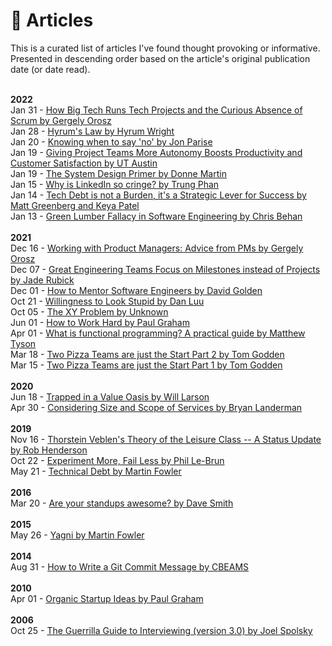 # 📄 Articles
This is a curated list of articles I've found thought provoking or informative. Presented in descending order based on the article's original publication date (or date read).

<br>
<b>2022</b>
<br>
Jan 31 - <a href="https://blog.pragmaticengineer.com/project-management-at-big-tech/">How Big Tech Runs Tech Projects and the Curious Absence of Scrum by Gergely Orosz</a>
<br>
Jan 28 - <a href="https://www.hyrumslaw.com/">Hyrum's Law by Hyrum Wright</a>
<br>
Jan 20 - <a href="https://github.com/readme/guides/decision-framework">Knowing when to say 'no' by Jon Parise</a>
<br>
Jan 19 - <a href="https://news.utexas.edu/2022/01/19/giving-project-teams-more-autonomy-boosts-productivity-and-customer-satisfaction/">Giving Project Teams More Autonomy Boosts Productivity and Customer Satisfaction by UT Austin</a>
<br>
Jan 19 - <a href="https://github.com/donnemartin/system-design-primer">The System Design Primer by Donne Martin</a>
<br>
Jan 15 - <a href="https://trungphan.substack.com/p/why-is-linkedin-so-cringe">Why is LinkedIn so cringe? by Trung Phan</a>
<br>
Jan 14 - <a href="https://www.reforge.com/blog/managing-tech-debt">Tech Debt is not a Burden, it's a Strategic Lever for Success by Matt Greenberg and Keya Patel</a>
<br>
Jan 13 - <a href="https://www.chrisbehan.ca/posts/green-lumber-fallacy-in-software">Green Lumber Fallacy in Software Engineering by Chris Behan</a>
<br>

<br>
<b>2021</b>
<br>
Dec 16 - <a href="https://newsletter.pragmaticengineer.com/p/working-with-product-managers-advice-from-pms">Working with Product Managers: Advice from PMs by Gergely Orosz</a>
<br>
Dec 07 - <a href="https://www.rubick.com/milestones-not-projects/">Great Engineering Teams Focus on Milestones instead of Projects by Jade Rubick</a>
<br>
Dec 01 - <a href="https://xdg.me/mentor-engineers/">How to Mentor Software Engineers by David Golden</a>
<br>
Oct 21 - <a href="https://danluu.com/look-stupid/">Willingness to Look Stupid by Dan Luu</a>
<br>
Oct 05 - <a href="https://xyproblem.info/">The XY Problem by Unknown</a>
<br>
Jun 01 - <a href="http://www.paulgraham.com/hwh.html">How to Work Hard by Paul Graham</a>
<br>
Apr 01 - <a href="https://www.infoworld.com/article/3613715/what-is-functional-programming-a-practical-guide.html">What is functional programming? A practical guide by Matthew Tyson</a>
<br>
Mar 18 - <a href="https://aws.amazon.com/blogs/enterprise-strategy/two-pizza-teams-are-just-the-start-accountability-and-empowerment-are-key-to-high-performing-agile-organizations-part-2/">Two Pizza Teams are just the Start Part 2 by Tom Godden</a>
<br>
Mar 15 - <a href="https://aws.amazon.com/blogs/enterprise-strategy/two-pizza-teams-are-just-the-start-accountability-and-empowerment-are-key-to-high-performing-agile-organizations-part-1/">Two Pizza Teams are just the Start Part 1 by Tom Godden</a>
<br>

<br>
<b>2020</b>
<br>
Jun 18 - <a href="https://lethain.com/values-oasis/">Trapped in a Value Oasis by Will Larson</a>
<br>
Apr 30 - <a href="https://aws.amazon.com/blogs/enterprise-strategy/considering-size-and-scope-of-services/">Considering Size and Scope of Services by Bryan Landerman</a>
<br>

<br>
<b>2019</b>
<br>
Nov 16 - <a href="https://quillette.com/2019/11/16/thorstein-veblens-theory-of-the-leisure-class-a-status-update/#:~:text=Thorstein%20Veblen's%20Theory%20of%20the%20Leisure%20Class%E2%80%94A%20Status%20Update,-Rob%20Henderson&text=Luxury%20beliefs%20are%20ideas%20and,class%20with%20their%20material%20accoutrements.">Thorstein Veblen's Theory of the Leisure Class -- A Status Update by Rob Henderson</a>
<br>
Oct 22 - <a href="https://aws.amazon.com/blogs/enterprise-strategy/experiment-more-fail-less/">Experiment More, Fail Less by Phil Le-Brun</a>
<br>
May 21 - <a href="https://martinfowler.com/bliki/TechnicalDebt.html">Technical Debt by Martin Fowler</a>
<br>

<br>
<b>2016</b>
<br>
Mar 20 - <a href="https://blog.standuply.com/are-your-standups-awesome-91fb124033be">Are your standups awesome? by Dave Smith</a>
<br>

<br>
<b>2015</b>
<br>
May 26 - <a href="https://martinfowler.com/bliki/Yagni.html">Yagni by Martin Fowler</a>
<br>

<br>
<b>2014</b>
<br>
Aug 31 - <a href="https://cbea.ms/git-commit/">How to Write a Git Commit Message by CBEAMS</a>
<br>

<br>
<b>2010</b>
<br>
Apr 01 - <a href="http://www.paulgraham.com/organic.html">Organic Startup Ideas by Paul Graham</a>
<br>

<br>
<b>2006</b>
<br>
Oct 25 - <a href="https://www.joelonsoftware.com/2006/10/25/the-guerrilla-guide-to-interviewing-version-30/">The Guerrilla Guide to Interviewing (version 3.0) by Joel Spolsky</a>

